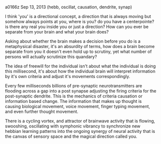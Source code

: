 a0166z
Sep 13, 2013
(hebb, oscillat, causation, dendrite, synap)

I think 'you' is a directional concept, a direction that is always moving but somehow always points at you, where is you? do you have a centerpointe? is there any real you inside you or just a direction? How can you ever be separate from your brain and what your brain does?

Asking about whether the brain makes a decision before you do is a metaphysical disaster, it's an absurdity of terms, how does a brain become separate from you it doesn't even hold up to scrutiny, yet what number of persons will actually scrutinize this quandary?

The idea of freewill for the individual isn't about what the individual is doing this millisecond, it's about how the individual brain will interpret information by it's own criteria and adjust it's movements correspondingly. 

Every few milliseconds billions of pre-synaptic neurotransmitters are flooding across a gap into a post synapse adjusting the firing criteria for the post-synaptic dendrite. This is the mechanics of criteria causation or information based change. The information that makes up thought is causing biological movement, voice movement, finger typing movement, and even further thought movement.

There is a cycling vortex, and attractor of brainwave activity that is flowing, swooshing, oscillating with symphonic vibrancy to synchronize new hebbian learning patterns into the ongoing synergy of neural activity that is the canvas of sensory space and the magical direction called you. 
